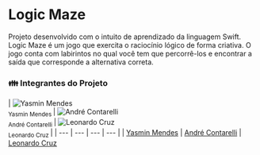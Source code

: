# Logic Maze
Projeto desenvolvido com o intuito de aprendizado da linguagem Swift. Logic Maze é um jogo que exercita o raciocínio lógico de forma criativa. O jogo conta com labirintos no qual você tem que percorrê-los e encontrar a saída que corresponde a alternativa correta. 


### :family: Integrantes do Projeto

| ![Yasmin Mendes](https://avatars.githubusercontent.com/u/178385852?v=4) <br> <sub> Yasmin Mendes </sub> | ![André Contarelli](https://github.com/AndreContarelli) <br> <sub> André Contarelli </sub> | ![Leonardo Cruz](https://github.com/LeonardoCruz7) <br> <sub> Leonardo Cruz </sub> | 
| --- | --- | --- | --- |
| [Yasmin Mendes](https://github.com/YasminMSouza) | [André Contarelli](https://github.com/AndreContarelli) | [Leonardo Cruz](https://github.com/LeonardoCruz7)
